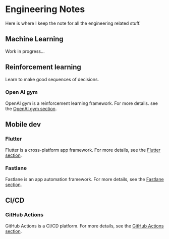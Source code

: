 # Engineering Notes

Here is where I keep the note for all the engineering related stuff.

## Machine Learning

Work in progress...

## Reinforcement learning

Learn to make good sequences of decisions.

### Open AI gym

OpenAI gym is a reinforcement learning framework. For more details. see the [OpenAI gym section](./gym).

## Mobile dev

### Flutter

Flutter is a cross-platform app framework. For more details, see the [Flutter section](./flutter).

### Fastlane

Fastlane is an app automation framework. For more details, see the [Fastlane section](./fastlane).

## CI/CD

### GitHub Actions

GitHub Actions is a CI/CD platform. For more details, see the [GitHub Actions section](./actions).
